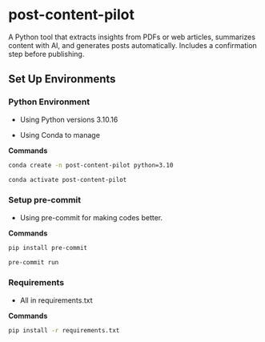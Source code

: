 # post-content-pilot

A Python tool that extracts insights from PDFs or web articles, summarizes content with AI, and generates posts automatically. Includes a confirmation step before publishing.

## Set Up Environments

### Python Environment

- Using Python versions 3.10.16

- Using Conda to manage

**Commands**

```bash
conda create -n post-content-pilot python=3.10

conda activate post-content-pilot
```

### Setup pre-commit

- Using pre-commit for making codes better.

**Commands**

```bash
pip install pre-commit

pre-commit run
```

### Requirements

- All in requirements.txt

**Commands**

```bash
pip install -r requirements.txt
```
